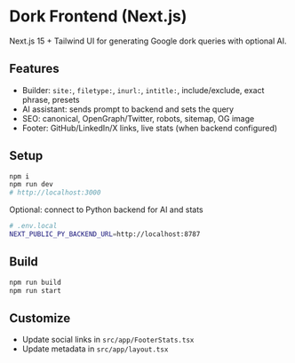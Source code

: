 # Dork Frontend (Next.js)

Next.js 15 + Tailwind UI for generating Google dork queries with optional AI.

## Features

- Builder: `site:`, `filetype:`, `inurl:`, `intitle:`, include/exclude, exact phrase, presets
- AI assistant: sends prompt to backend and sets the query
- SEO: canonical, OpenGraph/Twitter, robots, sitemap, OG image
- Footer: GitHub/LinkedIn/X links, live stats (when backend configured)

## Setup

```bash
npm i
npm run dev
# http://localhost:3000
```

Optional: connect to Python backend for AI and stats

```bash
# .env.local
NEXT_PUBLIC_PY_BACKEND_URL=http://localhost:8787
```

## Build

```bash
npm run build
npm run start
```

## Customize

- Update social links in `src/app/FooterStats.tsx`
- Update metadata in `src/app/layout.tsx`
